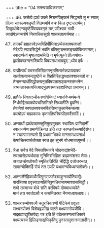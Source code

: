 +++
title = "04 समन्वयाधिकरणम्"

+++
46. कर्तव्ये ह्यर्थ उक्ते निशमयितृफलं सिद्धरूपे तु न स्यात्  
प्रीत्या साफल्यक्लृप्तौ वितथमपि वचः किन्न दृष्टन्तदर्थम्।  
विद्यार्थत्वेऽन्यदृष्टेर्विषयवदनृतं तत् परीक्ष्यन्न भावी-  
त्याक्षेपेऽनन्यशेषे निरवधिकसुखे शास्त्रतात्पर्यमाह।।

47. तात्पर्यं ब्रह्मतत्त्वेऽप्यविहिवीधिनाऽप्येकवाक्यत्वपक्षे  
भेदेऽपि स्यादसिद्धेर्न भवति बलिभुग्दन्तसङ्ख्योक्तिसाम्यम्।  
स्वादार्थत्वं मृषात्वक्षममिति न मृषेत्यूहने प्रीत्ययोगा-  
द्वालोपच्छन्दनादिष्वपि विषयतथाभावबुद््ध्यैव हर्षः।।

48. यत्प्रीत्यर्थं वचस्तन्निखिलमनृतमित्यर्भकप्रायवाक्यं   
सत्योक्त्यानन्ददृष्टेर्न च विहतिरिहाद्ध्यक्षतश्शास्त्रतो वा।  
तेनानन्यार्थसिद्धोक्त्यनृतविषयताशङ्कनस्तम्भनेन  
त्रय्यन्तास्सत्यनित्याद्भुतपरमपरब्रह्मनिष्ठाः प्रमाणम्।।

49. ब्रह्मैके निष्प्रपञ्चीकरणविधिपदं ध्यानविध्यर्थमन्ये  
निर्धर्माद्वैतवाक्योपचरितमितरे सिध्यतीति ब्रुवन्ति।  
तेषामेषां स्वपक्षस्ववचनविहतिव्याकुलानेकजल्पाः  
कल्पोऽयं बाह्यकल्पः कृतमतिपरिषत्पीठमर्दैरमर्दि।।

50. अन्यार्थो ह्यर्थवादस्स्तुतिमुखमुखतः स्थापितः प्रागिदानीं  
स्वातन्त्र्येण प्रमाणीक्रियत इति ततः काण्डयोस्स्याद्विरोधः।  
न स्यात्सामान्यतो हि प्रथममभिदधे मानतास्थापनार्थं  
केषांचित्स्वार्थतोक्ता स्वत इह सुभगे बोधमात्रात्पुमर्थे।।

51. त्रेधा सर्वत्र वेदे नियतविभजने चोदनाद्यंशभेदै-  
श्चत्वारोऽप्यर्थवादा मुनिभिरभिहिता ब्राह्मणांशस्य शेषाः।  
अत्रातच्छेषतोक्तौ स्मृतिहतिरिति चेद्विद्धि दत्तोत्तरन्तत्  
सामान्योक्तिर्हि सेयं तत उपरि यथामन्त्रविध्यन्यतोक्तेः।।

52. आम्नातैरैहिकार्थैरविगुणसफलैश्शाकुनज्यौतिषाद्यैः  
पारत्रिक्या प्रवृत्त्याऽप्यतिनिपुणधियामागमाश्वाससिद्धौ।  
शब्दे तस्माच्च बोधे सति परविषये दोषबाधव्यपेते  
मानं तत्र स्वतोऽसौ न कथमितरथा नैगमाध्वापलापः।।

53. शास्त्रारम्भोपपत्त्यै चतुरधिकरणी पेटिकेयं प्रवृत्ता   
लक्ष्यस्योक्तं विशेषद्वयमिह घटते वक्ष्यमाणोपजीवि।  
सद्ब्रह्माद्युक्तिवेद्यः पर इति हि वदेत्कारणत्वाधिकारे  
वक्ष्यत्यस्य द्विलिङ्गाद्यधिकृतिषु पुनस्तादृशानन्दतादीन्।।